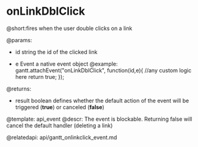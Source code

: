 onLinkDblClick
=============
@short:fires when the user double clicks on a link
	

@params:
- id		string		the id of the clicked link
* e		Event		a native event object
@example:
gantt.attachEvent("onLinkDblClick", function(id,e){
    //any custom logic here
    return true;
});

@returns:  
  - result     boolean       defines whether the default action of the event will be triggered (<b>true</b>) or canceled (<b>false</b>) 

@template:	api_event
@descr:
The event is blockable. Returning false will cancel the default handler (deleting a link)


@relatedapi:
	api/gantt_onlinkclick_event.md